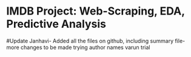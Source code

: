 # IMDB Project: Web-Scraping, EDA, Predictive Analysis

#Update
Janhavi- Added all the files on github, including summary file- more changes to be made
trying author names
varun trial
